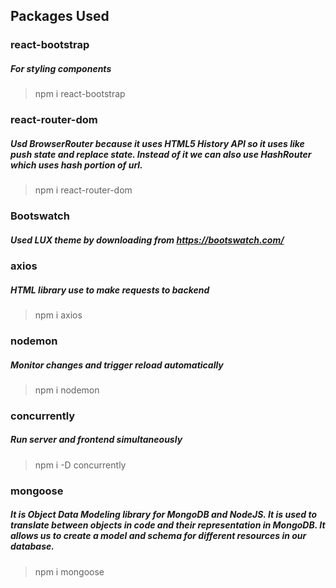 ## Packages Used

### **react-bootstrap**

##### For styling components

> npm i react-bootstrap

### **react-router-dom**

##### Usd BrowserRouter because it uses HTML5 History API so it uses like push state and replace state. Instead of it we can also use HashRouter which uses hash portion of url.

> npm i react-router-dom

### **Bootswatch**

##### Used LUX theme by downloading from https://bootswatch.com/

### **axios**

##### HTML library use to make requests to backend

> npm i axios

### **nodemon**

##### Monitor changes and trigger reload automatically

> npm i nodemon

### **concurrently**

##### Run server and frontend simultaneously

> npm i -D concurrently

### **mongoose**

##### It is Object Data Modeling library for MongoDB and NodeJS. It is used to translate between objects in code and their representation in MongoDB. It allows us to create a model and schema for different resources in our database.

> npm i mongoose
